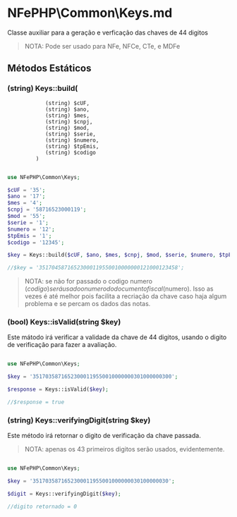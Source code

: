 # NFePHP\Common\Keys.md

Classe auxiliar para a geração e verficação das chaves de 44 digitos

> NOTA: Pode ser usado para NFe, NFCe, CTe, e MDFe

## Métodos Estáticos

### (string) Keys::build(
                (string) $cUF,
                (string) $ano,
                (string) $mes,
                (string) $cnpj,
                (string) $mod,
                (string) $serie,
                (string) $numero,
                (string) $tpEmis,
                (string) $codigo
             )

```php

use NFePHP\Common\Keys;

$cUF = '35';
$ano = '17';
$mes = '4';
$cnpj = '58716523000119';
$mod = '55';
$serie = '1';
$numero = '12';
$tpEmis = '1';
$codigo = '12345';

$key = Keys::build($cUF, $ano, $mes, $cnpj, $mod, $serie, $numero, $tpEmis, $codigo);

//$key = '35170458716523000119550010000000121000123458';

```
> NOTA: se não for passado o codigo numero ($codigo) será usado o numero do documento fiscal ($numero).
> Isso as vezes é até melhor pois facilita a recriação da chave caso haja algum problema e se percam os dados das notas.



### (bool) Keys::isValid(string $key)

Este mátodo irá verificar a validade da chave de 44 digitos, usando o digito de verificação para fazer a avaliação.

```php

use NFePHP\Common\Keys;

$key = '35170358716523000119550010000000301000000300';

$response = Keys::isValid($key); 

//$response = true
```
 

### (string) Keys::verifyingDigit(string $key)

Este método irá retornar o digito de verificação da chave passada.

> NOTA: apenas os 43 primeiros digitos serão usados, evidentemente.

```php

use NFePHP\Common\Keys;

$key = '3517035871652300011955001000000030100000030';

$digit = Keys::verifyingDigit($key);

//digito retornado = 0
```

